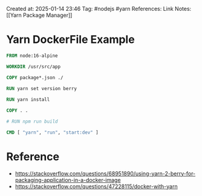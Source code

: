 Created at:  2025-01-14 23:46
Tag: #nodejs #yarn 
References:
Link Notes: [[Yarn Package Manager]]

# Yarn DockerFile Example
```dockerfile
FROM node:16-alpine

WORKDIR /usr/src/app

COPY package*.json ./
  
RUN yarn set version berry

RUN yarn install

COPY . .

# RUN npm run build

CMD [ "yarn", "run", "start:dev" ]
```

# Reference
- https://stackoverflow.com/questions/68951890/using-yarn-2-berry-for-packaging-application-in-a-docker-image
- https://stackoverflow.com/questions/47228115/docker-with-yarn